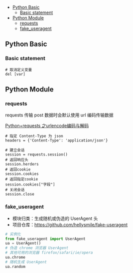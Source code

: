 - [Python Basic](#python-basic)
  - [Basic statement](#basic-statement)
- [Python Module](#python-module)
  - [requests](#requests)
  - [fake_useragent](#fake_useragent)

## Python Basic

### Basic statement

```
# 取消定义变量
del [var]
```

## Python Module

### requests

requests 传输 post 数据时会默认使用 url 编码传输数据

[Python+requests 之urlencode编码与解码](https://blog.csdn.net/weixin_43507959/article/details/106578516)

```
# 指定 Content-Type 为 json
headers = {'Content-Type': 'application/json'}
```

```
# 建立会话
session = requests.session()
# 返回响应头
session.herders
# 返回cookie
session.cookies
# 返回指定cookie
session.cookies["字段"]
# 关闭会话
session.close
```

### fake_useragent
- 模块归类：生成随机或伪造的 UserAgent 头
- 项目仓库：https://github.com/hellysmile/fake-useragent
```python
# 实例化
from fake_useragent import UserAgent
ua = UserAgent()
# 伪造 chrome 浏览器 UserAgent
# 其他可用的浏览器 firefox/safari/ie/opera
ua.chrome
# 随机生成 UserAgent
ua.random
```